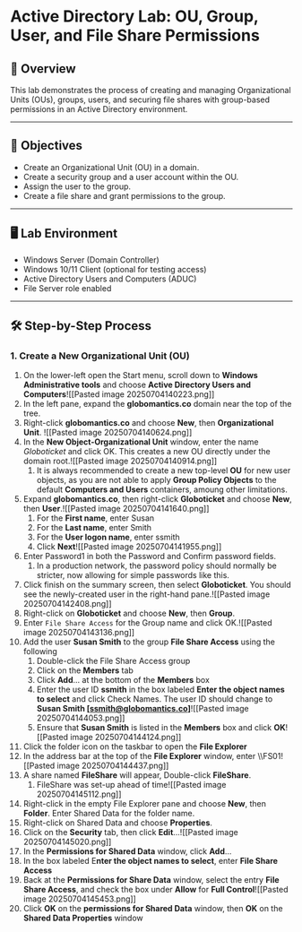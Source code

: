 # Active Directory Lab: OU, Group, User, and File Share Permissions

## 📌 Overview
This lab demonstrates the process of creating and managing Organizational Units (OUs), groups, users, and securing file shares with group-based permissions in an Active Directory environment.

---

## 🎯 Objectives
- Create an Organizational Unit (OU) in a domain.
- Create a security group and a user account within the OU.
- Assign the user to the group.
- Create a file share and grant permissions to the group.

---

## 🖥️ Lab Environment
- Windows Server (Domain Controller)
- Windows 10/11 Client (optional for testing access)
- Active Directory Users and Computers (ADUC)
- File Server role enabled

---

## 🛠️ Step-by-Step Process

### 1. Create a New Organizational Unit (OU)
1. On the lower-left open the Start menu, scroll down to **Windows Administrative tools** and choose **Active Directory Users and Computers**![[Pasted image 20250704140223.png]]
2. In the left pane, expand the **globomantics.co** domain near the top of the tree. 
3. Right-click **globomantics.co** and choose **New**, then **Organizational Unit**. ![[Pasted image 20250704140624.png]]
4. In the **New Object-Organizational Unit** window, enter the name *Globoticket* and click OK. This creates a new OU directly under the domain root.![[Pasted image 20250704140914.png]]
	1. It is always recommended to create a new top-level **OU** for new user objects, as you are not able to apply **Group Policy Objects** to the default **Computers and Users** containers, amoung other limitations. 
5. Expand **globomantics.co**, then right-click **Globoticket** and choose **New**, then **User**.![[Pasted image 20250704141640.png]]
	1. For the **First name**, enter Susan
	2. For the **Last name**, enter Smith
	3. For the **User logon name**, enter ssmith
	4. Click **Next**![[Pasted image 20250704141955.png]]
6. Enter Password1 in both the Password and Confirm password fields.
	1. In a production network, the password policy should normally be stricter, now allowing for simple passwords like this.
7. Click finish on the summary screen, then select **Globoticket**. You should see the newly-created user in the right-hand pane.![[Pasted image 20250704142408.png]]
8. Right-click on **Globoticket** and choose **New**, then **Group**.
9. Enter ```File Share Access``` for the Group name and click OK.![[Pasted image 20250704143136.png]]
10. Add the user **Susan Smith** to the group **File Share Access** using the following
	1. Double-click the File Share Access group
	2. Click on the **Members** tab
	3. Click **Add**... at the bottom of the **Members** box
	4. Enter the user ID **ssmith**  in the box labeled **Enter the object names to select** and click Check Names. The user ID should change to **Susan Smith \[ssmith@globomantics.co]**![[Pasted image 20250704144053.png]]
	5. Ensure that **Susan Smith** is listed in the **Members** box and click **OK**![[Pasted image 20250704144124.png]]
11. Click the folder icon on the taskbar to open the **File Explorer**
12. In the address bar at the top of the **File Explorer** window, enter \\\FS01![[Pasted image 20250704144437.png]]
13. A share named **FileShare** will appear, Double-click **FileShare**.
	1. FileShare was set-up ahead of time![[Pasted image 20250704145112.png]]
14. Right-click in the empty File Explorer pane and choose **New**, then **Folder**. Enter Shared Data for the folder name.
15. Right-click on Shared Data and choose **Properties**. 
16. Click on the **Security** tab, then click **Edit**...![[Pasted image 20250704145020.png]]
17. In the **Permissions for Shared Data** window, click **Add**... 
18. In the box labeled E**nter the object names to select**, enter **File Share Access**
19. Back at the **Permissions for Share Data** window, select the entry **File Share Access**, and check the box under **Allow** for **Full Control**![[Pasted image 20250704145453.png]]
20. Click **OK** on the **permissions for Shared Data** window, then **OK** on the **Shared Data Properties** window
